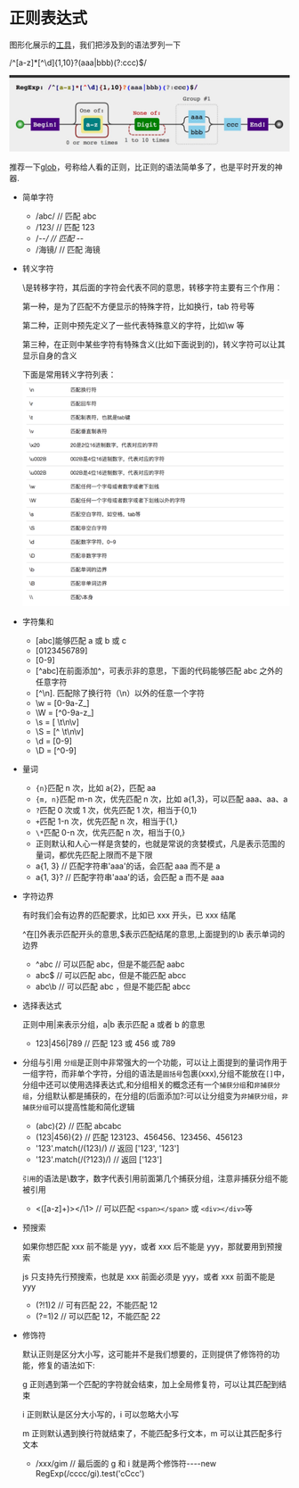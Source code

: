 # 正则表达式

图形化展示的[工具](<https://jex.im/regulex/#!flags=&re=%5E(a%7Cb)*%3F%24>)，我们把涉及到的语法罗列一下

/^[a-z]\*[^\d]{1,10}?(aaa|bbb)(?:ccc)\$/

![](./v2-bf189f40bf9e22f9247da33682cc61df_1200x500.jpg)

推荐一下[glob](https://github.com/isaacs/node-glob)，号称给人看的正则，比正则的语法简单多了，也是平时开发的神器.

-   简单字符
    -   /abc/ // 匹配 abc
    -   /123/ // 匹配 123
    -   /-_-/ // 匹配 -_-
    -   /海镜/ // 匹配 海镜
-   转义字符

    \是转移字符，其后面的字符会代表不同的意思，转移字符主要有三个作用：

    第一种，是为了匹配不方便显示的特殊字符，比如换行，tab 符号等

    第二种，正则中预先定义了一些代表特殊意义的字符，比如\w 等

    第三种，在正则中某些字符有特殊含义(比如下面说到的)，转义字符可以让其显示自身的含义

    下面是常用转义字符列表：
    ![](./v2-4fa1a4a99d870db90516cbf884cd49dc_hd.png)

-   字符集和
    -   [abc]能够匹配 a 或 b 或 c
    -   [0123456789]
    -   [0-9]
    -   [^abc]在前面添加^，可表示非的意思，下面的代码能够匹配 abc 之外的任意字符
    -   [^\n]. 匹配除了换行符（\n）以外的任意一个字符
    -   \w = [0-9a-Z_]
    -   \W = [^0-9a-z_]
    -   \s = [ \t\n\v]
    -   \S = [^ \t\n\v]
    -   \d = [0-9]
    -   \D = [^0-9]
-   量词

    -   `{n}`匹配 n 次，比如 a{2}，匹配 aa
    -   `{m, n}`匹配 m-n 次，优先匹配 n 次，比如 a{1,3}，可以匹配 aaa、aa、a
    -   `?`匹配 0 次或 1 次，优先匹配 1 次，相当于{0,1}
    -   `+`匹配 1-n 次，优先匹配 n 次，相当于{1,}
    -   `\*`匹配 0-n 次，优先匹配 n 次，相当于{0,}
    -   正则默认和人心一样是贪婪的，也就是常说的贪婪模式，凡是表示范围的量词，都优先匹配上限而不是下限
    -   a{1, 3} // 匹配字符串'aaa'的话，会匹配 aaa 而不是 a
    -   a{1, 3}? // 匹配字符串'aaa'的话，会匹配 a 而不是 aaa

-   字符边界

    有时我们会有边界的匹配要求，比如已 xxx 开头，已 xxx 结尾

    ^在[]外表示匹配开头的意思,\$表示匹配结尾的意思,上面提到的\b 表示单词的边界

    -   ^abc // 可以匹配 abc，但是不能匹配 aabc
    -   abc\$ // 可以匹配 abc，但是不能匹配 abcc
    -   abc\b // 可以匹配 abc ，但是不能匹配 abcc

-   选择表达式

    正则中用|来表示分组，a|b 表示匹配 a 或者 b 的意思

    -   123|456|789 // 匹配 123 或 456 或 789

-   分组与引用
    `分组`是正则中非常强大的一个功能，可以让上面提到的量词作用于一组字符，而非单个字符，分组的语法是`圆括号`包裹(xxx),分组不能放在`[]`中，分组中还可以使用选择表达式,和分组相关的概念还有一个`捕获分组`和`非捕获分组`，分组默认都是捕获的，在分组的(后面添加?:可以让分组变为`非捕获分组`，`非捕获分组`可以提高性能和简化逻辑

    -   (abc){2} // 匹配 abcabc
    -   (123|456){2} // 匹配 123123、456456、123456、456123
    -   '123'.match(/(123)/) // 返回 ['123', '123']
    -   '123'.match(/(?123)/) // 返回 ['123']

    `引用`的语法是\数字，数字代表引用前面第几个捕获分组，注意非捕获分组不能被引用

    -   <([a-z]+)><\/\1> // 可以匹配 `<span></span>` 或 `<div></div>`等

-   预搜索

    如果你想匹配 xxx 前不能是 yyy，或者 xxx 后不能是 yyy，那就要用到预搜索

    js 只支持先行预搜索，也就是 xxx 前面必须是 yyy，或者 xxx 前面不能是 yyy

    -   (?!1)2 // 可有匹配 22，不能匹配 12
    -   (?=1)2 // 可以匹配 12，不能匹配 22

-   修饰符

    默认正则是区分大小写，这可能并不是我们想要的，正则提供了修饰符的功能，修复的语法如下:

    g 正则遇到第一个匹配的字符就会结束，加上全局修复符，可以让其匹配到结束

    i 正则默认是区分大小写的，i 可以忽略大小写

    m 正则默认遇到换行符就结束了，不能匹配多行文本，m 可以让其匹配多行文本

    -   /xxx/gim // 最后面的 g 和 i 就是两个修饰符----new RegExp(/cccc/gi).test('cCcc')

